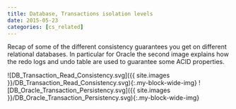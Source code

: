 ```yaml
---
title: Database, Transactions isolation levels
date: 2015-05-23
categories: [cs_related]
---
```


Recap of some of the different consistency guarantees you get on different relational databases.
In particular for Oracle the second image explains how the redo logs and undo table are used to
guarantee some ACID properties.

![DB_Transaction_Read_Consistency.svg]({{ site.images }}/DB_Transaction_Read_Consistency.svg){:.my-block-wide-img}
![DB_Oracle_Transaction_Persistency.svg]({{ site.images }}/DB_Oracle_Transaction_Persistency.svg){:.my-block-wide-img}
